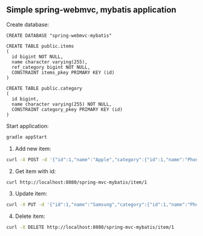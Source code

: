 
Simple spring-webmvc, mybatis application
------------------------------------------
Create database:
```postgresql
CREATE DATABASE "spring-webmvc-mybatis"
```
```postgresql
CREATE TABLE public.items
(
  id bigint NOT NULL,
  name character varying(255),
  ref_category bigint NOT NULL,
  CONSTRAINT items_pkey PRIMARY KEY (id)
)
```
```postgresql
CREATE TABLE public.category
(
  id bigint,
  name character varying(255) NOT NULL,
  CONSTRAINT category_pkey PRIMARY KEY (id)
)
```

Start application:
```bash
gradle appStart
```

1. Add new item:
```bash
curl -X POST -d '{"id":1,"name":"Apple","category":{"id":1,"name":"Phones"}}' -H "Content-Type: application/json" http://localhost:8080/spring-mvc-mybatis/item
```
2. Get item with id:
```bash
curl http://localhost:8080/spring-mvc-mybatis/item/1
```
3. Update item:
```bash
curl -X PUT -d '{"id":1,"name":"Samsung","category":{"id":1,"name":"Phones"}}' -H "Content-Type: application/json" http://localhost:8080/spring-mvc-mybatis/item
```
4. Delete item:
```bash
curl -X DELETE http://localhost:8080/spring-mvc-mybatis/item/1
```
